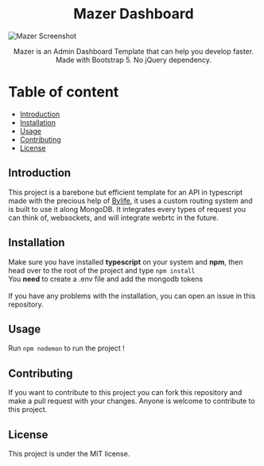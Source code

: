 <h1 align="center">Mazer Dashboard</h1>

![Mazer Screenshot](https://user-images.githubusercontent.com/45036724/167523601-9d20fb17-1989-488f-b619-cb53c0db8898.png)

<p align="center">Mazer is an Admin Dashboard Template that can help you develop faster. Made with Bootstrap 5. No jQuery dependency.</p>

# Table of content

- [Introduction](#introduction)
- [Installation](#installation)
- [Usage](#usage)
- [Contributing](#contributing)
- [License](#license)

## Introduction
This project is a barebone but efficient template for an API in typescript made with the precious help of [Bylife](https://github.com/Bylife), it uses a custom routing system and is built to use it along MongoDB. It integrates every types of request you can think of, websockets, and will integrate webrtc in the future.

## Installation
Make sure you have installed **typescript** on your system and **npm**, then head over to the root of the project and type ```npm install```
<br>
You **need** to create a .env file and add the mongodb tokens
<br><br>
If you have any problems with the installation, you can open an issue in this repository.

## Usage
Run ```npm nodemon``` to run the project !

## Contributing
If you want to contribute to this project you can fork this repository and make a pull request with your changes.
Anyone is welcome to contribute to this project.

## License
This project is under the MIT license.

